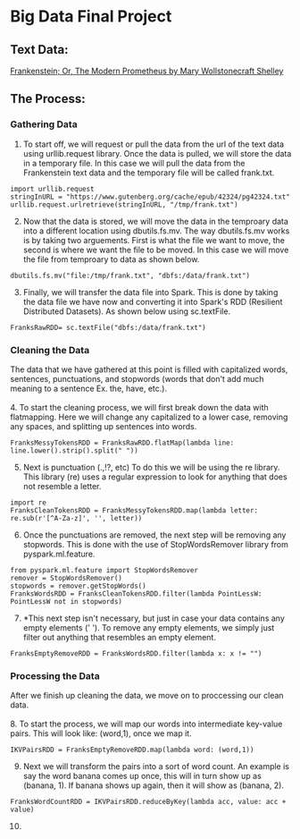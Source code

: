 # Big Data Final Project

## Text Data:
[Frankenstein; Or, The Modern Prometheus by Mary Wollstonecraft Shelley](https://www.gutenberg.org/cache/epub/42324/pg42324.txt)

## The Process:

### Gathering Data
1. To start off, we will request or pull the data from the url of the text data using urllib.request library. Once the data is pulled, we will store the data in a temporary file. In this case we will pull the data from the Frankenstein text data and the temporary file will be called frank.txt.
```
import urllib.request
stringInURL = "https://www.gutenberg.org/cache/epub/42324/pg42324.txt"
urllib.request.urlretrieve(stringInURL, "/tmp/frank.txt")
```
2. Now that the data is stored, we will move the data in the temproary data into a different location using dbutils.fs.mv. The way dbutils.fs.mv works is by taking two arguements. First is what the file we want to move, the second is where we want the file to be moved. In this case we will move the file from temproary to data as shown below.
```
dbutils.fs.mv("file:/tmp/frank.txt", "dbfs:/data/frank.txt")
```
3. Finally, we will transfer the data file into Spark. This is done by taking the data file we have now and converting it into Spark's RDD (Resilient Distributed Datasets). As shown below using sc.textFile.
```
FranksRawRDD= sc.textFile("dbfs:/data/frank.txt")
```

### Cleaning the Data
The data that we have gathered at this point is filled with capitalized words, sentences, punctuations, and stopwords (words that don't add much meaning to a sentence Ex. the, have, etc.). </br>
</br>
4. To start the cleaning process, we will first break down the data with flatmapping. Here we will change any capitalized to a lower case, removing any spaces, and splitting up sentences into words.
```
FranksMessyTokensRDD = FranksRawRDD.flatMap(lambda line: line.lower().strip().split(" "))
```
5. Next is punctuation (.,!?, etc) To do this we will be using the re library. This library (re) uses a regular expression to look for anything that does not resemble a letter.
```
import re
FranksCleanTokensRDD = FranksMessyTokensRDD.map(lambda letter: re.sub(r'[^A-Za-z]', '', letter))
```
6. Once the punctuations are removed, the next step will be removing any stopwords. This is done with the use of StopWordsRemover library from pyspark.ml.feature. 
```
from pyspark.ml.feature import StopWordsRemover
remover = StopWordsRemover()
stopwords = remover.getStopWords()
FranksWordsRDD = FranksCleanTokensRDD.filter(lambda PointLessW: PointLessW not in stopwords)
```
7. *This next step isn't necessary, but just in case your data contains any empty elements (' '). To remove any empty elements, we simply just filter out anything that resembles an empty element.
```
FranksEmptyRemoveRDD = FranksWordsRDD.filter(lambda x: x != "")
```

### Processing the Data
After we finish up cleaning the data, we move on to proccessing our clean data. </br>
</br>
8. To start the process, we will map our words into intermediate key-value pairs. This will look like: (word,1), once we map it.
```
IKVPairsRDD = FranksEmptyRemoveRDD.map(lambda word: (word,1))
```
9. Next we will transform the pairs into a sort of word count. An example is say the word banana comes up once, this will in turn show up as (banana, 1). If banana shows up again, then it will show as (banana, 2).
```
FranksWordCountRDD = IKVPairsRDD.reduceByKey(lambda acc, value: acc + value)
```
10. 
